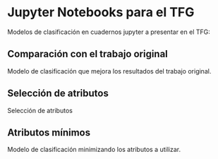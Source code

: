 # Jupyter Notebooks para el TFG

Modelos de clasificación en cuadernos jupyter a presentar en el TFG:

## Comparación con el trabajo original

Modelo de clasificación que mejora los resultados del trabajo original.

## Selección de atributos

Selección de atributos

## Atributos mínimos

Modelo de clasificación minimizando los atributos a utilizar.
